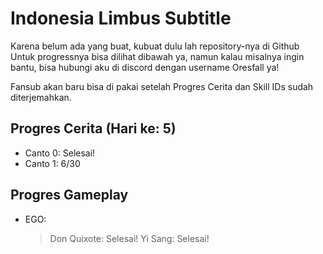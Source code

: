 # Indonesia Limbus Subtitle
Karena belum ada yang buat, kubuat dulu lah repository-nya di Github
Untuk progressnya bisa dilihat dibawah ya, namun kalau misalnya ingin bantu, bisa hubungi aku di discord dengan username Oresfall ya!

Fansub akan baru bisa di pakai setelah Progres Cerita dan Skill IDs sudah diterjemahkan. 


## Progres Cerita (Hari ke: 5)
- Canto 0: Selesai!
- Canto 1: 6/30

## Progres Gameplay
- EGO:
  > Don Quixote: Selesai!
  > Yi Sang: Selesai!
